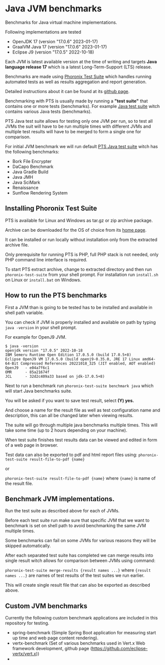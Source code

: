 # Java JVM benchmarks
Benchmarks for Java virtual machine implementations.

Following implementations are tested
- OpenJDK 17 (version "17.0.6" 2023-01-17)
- GraalVM Java 17 (version "17.0.6" 2023-01-17)
- Eclipse J9 (version "17.0.5" 2022-10-18)

Each JVM is latest available version at the time of writing and
targets **Java language release 17** which is a latest Long-Term-Support (LTS) release.

Benchmarks are made using [Phoronix Test Suite](https://www.phoronix-test-suite.com/)
which handles running automated tests as well as results aggregation and report generation.

Detailed instructions about it can be found at its [github page](https://github.com/phoronix-test-suite/phoronix-test-suite).

Benchmarking with PTS is usually made by running a **"test suite"** that contains one or more tests (benchmarks). For example [Java test suite](https://openbenchmarking.org/suite/pts/java) witch contains various Java tests (benchmarks). 

PTS Java test suite allows for testing only one JVM per run, so to test all JVMs the suit will have to be run multiple times with different JVMs and multiple test results will have to be merged to form a single one for comparison.

For initial JVM benchmark we will run default [PTS  Java test suite](https://openbenchmarking.org/suite/pts/java) witch has the following benchmarks:
- Bork File Encrypter
- DaCapo Benchmark
- Java Gradle Build
- Java JMH
- Java SciMark
- Renaissance
- Sunflow Rendering System

## Installing Phoronix Test Suite

PTS is available for Linux and Windows as tar.gz or zip archive package.

Archive can be downloaded for the OS of choice from its [home page](https://www.phoronix-test-suite.com/?k=downloads).

It can be installed or run locally without installation only from the extracted archive file. 

Only prerequisite for running PTS is PHP, full PHP stack is not needed, only PHP command line interface is required.

To start PTS extract archive, change to extracted directory and then run `phoronix-test-suite` from your shell prompt. For installation run `install.sh` on Linux or `install.bat` on Windows.

## How to run the PTS benchmarks

First a JVM than is going to be tested has to be installed and available in shell path variable.

You can check if JVM is properly installed and available on path by typing `java -version` in your shell prompt. 

For example for OpenJ9 JVM.

    $ java -version
    openjdk version "17.0.5" 2022-10-18
    IBM Semeru Runtime Open Edition 17.0.5.0 (build 17.0.5+8)
    Eclipse OpenJ9 VM 17.0.5.0 (build openj9-0.35.0, JRE 17 Linux amd64-64-Bit Compressed References 20221018_325 (JIT enabled, AOT enabled)
    OpenJ9   - e04a7f6c1
    OMR      - 85a21674f
    JCL      - 32d2c409a33 based on jdk-17.0.5+8)

Next to run a benchmark run `phoronix-test-suite benchmark java` which will start Java benchmarks suite.

You will be asked if you want to save test result, select **(Y) yes.**

And choose a name for the result file as well as test configuration name and description,
this can all be changed later when viewing results.

The suite will go through multiple java benchmarks multiple times.
This will take some time (up to 2 hours depending on your machine).

When test suite finishes test results data can be viewed and edited in form of a web page in browser.

Test data can also be exported to pdf and html report files using: 
`phoronix-test-suite result-file-to-pdf {name}` 

or

`phoronix-test-suite result-file-to-pdf {name}`
where `{name}` is name of the result file.

## Benchmark JVM implementations.

Run the test suite as described above for each of JVMs.

Before each test suite run make sure that specific JVM that we want to benchmark is set on shell path to avoid benchmarking the same JVM multiple times.

Some benchmarks can fail on some JVMs for various reasons they will be skipped automatically.

After each separated test suite has completed we can merge results into single result witch allows for comparison between JVMs using command:

`phoronix-test-suite merge-results {result names ...}` where `{result names ...}` are names of test results of the test suites we run earlier.

This will create single result file that can also be exported as described above.

## Custom JVM benchmarks
Currently the following custom benchmark applications are included in this repository for testing.
- spring-benchmark (Simple Spring Boot application for measuring start up time and web page content rendering).
- vertx-benchmark (Set of various benchmarks used in  Vert.x Web framework development, github page (https://github.com/eclipse-vertx/vert.x))
- 

